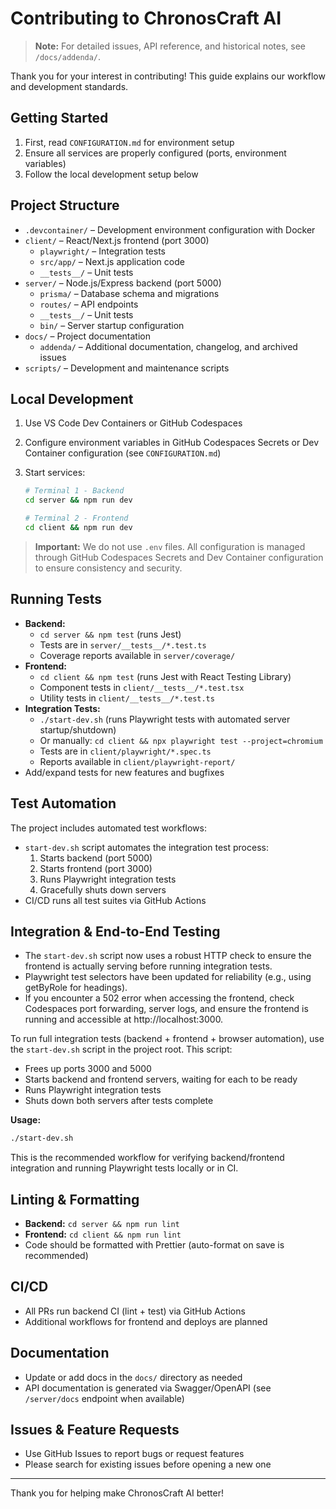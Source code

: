 # Contributing to ChronosCraft AI

> **Note:** For detailed issues, API reference, and historical notes, see `/docs/addenda/`.

Thank you for your interest in contributing! This guide explains our workflow and development standards.

## Getting Started

1. First, read `CONFIGURATION.md` for environment setup
2. Ensure all services are properly configured (ports, environment variables)
3. Follow the local development setup below

## Project Structure

- `.devcontainer/` – Development environment configuration with Docker
- `client/` – React/Next.js frontend (port 3000)
  - `playwright/` – Integration tests
  - `src/app/` – Next.js application code
  - `__tests__/` – Unit tests
- `server/` – Node.js/Express backend (port 5000)
  - `prisma/` – Database schema and migrations
  - `routes/` – API endpoints
  - `__tests__/` – Unit tests
  - `bin/` – Server startup configuration
- `docs/` – Project documentation
  - `addenda/` – Additional documentation, changelog, and archived issues
- `scripts/` – Development and maintenance scripts

## Local Development

1. Use VS Code Dev Containers or GitHub Codespaces
2. Configure environment variables in GitHub Codespaces Secrets or Dev Container configuration (see `CONFIGURATION.md`)
3. Start services:

   ```bash
   # Terminal 1 - Backend
   cd server && npm run dev

   # Terminal 2 - Frontend
   cd client && npm run dev
   ```

> **Important:** We do not use `.env` files. All configuration is managed through GitHub Codespaces Secrets and Dev Container configuration to ensure consistency and security.

## Running Tests

- **Backend:**
  - `cd server && npm test` (runs Jest)
  - Tests are in `server/__tests__/*.test.ts`
  - Coverage reports available in `server/coverage/`
- **Frontend:**
  - `cd client && npm test` (runs Jest with React Testing Library)
  - Component tests in `client/__tests__/*.test.tsx`
  - Utility tests in `client/__tests__/*.test.ts`
- **Integration Tests:**
  - `./start-dev.sh` (runs Playwright tests with automated server startup/shutdown)
  - Or manually: `cd client && npx playwright test --project=chromium`
  - Tests are in `client/playwright/*.spec.ts`
  - Reports available in `client/playwright-report/`
- Add/expand tests for new features and bugfixes

## Test Automation

The project includes automated test workflows:

- `start-dev.sh` script automates the integration test process:
  1. Starts backend (port 5000)
  2. Starts frontend (port 3000)
  3. Runs Playwright integration tests
  4. Gracefully shuts down servers
- CI/CD runs all test suites via GitHub Actions

## Integration & End-to-End Testing

- The `start-dev.sh` script now uses a robust HTTP check to ensure the frontend is actually serving before running integration tests.
- Playwright test selectors have been updated for reliability (e.g., using getByRole for headings).
- If you encounter a 502 error when accessing the frontend, check Codespaces port forwarding, server logs, and ensure the frontend is running and accessible at http://localhost:3000.

To run full integration tests (backend + frontend + browser automation), use the `start-dev.sh` script in the project root. This script:

- Frees up ports 3000 and 5000
- Starts backend and frontend servers, waiting for each to be ready
- Runs Playwright integration tests
- Shuts down both servers after tests complete

**Usage:**

```zsh
./start-dev.sh
```

This is the recommended workflow for verifying backend/frontend integration and running Playwright tests locally or in CI.

## Linting & Formatting

- **Backend:** `cd server && npm run lint`
- **Frontend:** `cd client && npm run lint`
- Code should be formatted with Prettier (auto-format on save is recommended)

## CI/CD

- All PRs run backend CI (lint + test) via GitHub Actions
- Additional workflows for frontend and deploys are planned

## Documentation

- Update or add docs in the `docs/` directory as needed
- API documentation is generated via Swagger/OpenAPI (see `/server/docs` endpoint when available)

## Issues & Feature Requests

- Use GitHub Issues to report bugs or request features
- Please search for existing issues before opening a new one

---

Thank you for helping make ChronosCraft AI better!
